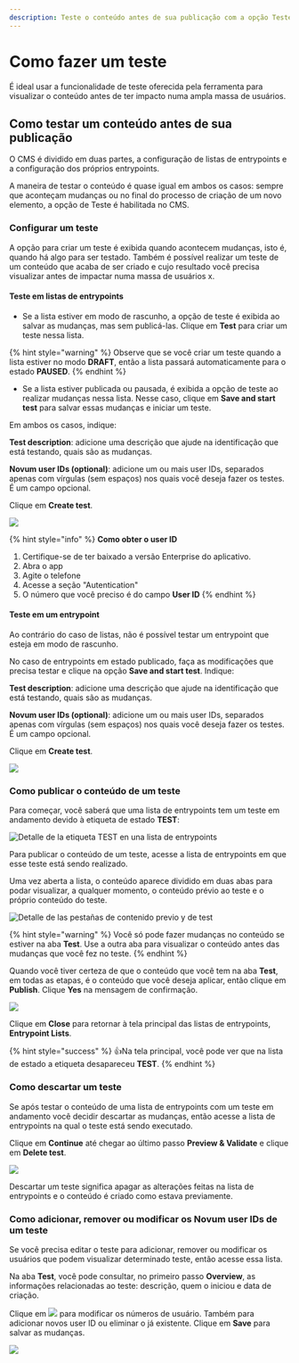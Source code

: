 ```yaml
---
description: Teste o conteúdo antes de sua publicação com a opção Teste.
---
```


# Como fazer um teste

É ideal usar a funcionalidade de teste oferecida pela ferramenta para visualizar o conteúdo antes de ter impacto numa ampla massa de usuários.

## Como testar um conteúdo antes de sua publicação

O CMS é dividido em duas partes, a configuração de listas de entrypoints e a configuração dos próprios entrypoints.

A maneira de testar o conteúdo é quase igual em ambos os casos: sempre que aconteçam mudanças ou no final do processo de criação de um novo elemento, a opção de Teste é habilitada no CMS.

### Configurar um teste

A opção para criar um teste é exibida quando acontecem mudanças, isto é, quando há algo para ser testado. Também é possível realizar um teste de um conteúdo que acaba de ser criado e cujo resultado você precisa visualizar antes de impactar numa massa de usuários x.

#### Teste em listas de entrypoints

* Se a lista estiver em modo de rascunho, a opção de teste é exibida ao salvar as mudanças, mas sem publicá-las. Clique em **Test** para criar um teste nessa lista.

{% hint style="warning" %}
Observe que se você criar um teste quando a lista estiver no modo **DRAFT**, então a lista passará automaticamente para o estado **PAUSED**.
{% endhint %}

* Se a lista estiver publicada ou pausada, é exibida a opção de teste ao realizar mudanças nessa lista. Nesse caso, clique em **Save and start test** para salvar essas mudanças e iniciar um teste.

Em ambos os casos, indique:

**Test description**: adicione uma descrição que ajude na identificação que está testando, quais são as mudanças.

**Novum user IDs (optional)**: adicione um ou mais user IDs, separados apenas com vírgulas (sem espaços) nos quais você deseja fazer os testes. É um campo opcional.

Clique em **Create test**.

![](.gitbook/assets/Create\_test.png)

{% hint style="info" %}
**Como obter o user ID**

1. Certifique-se de ter baixado a versão Enterprise do aplicativo.
2. Abra o app
3. Agite o telefone
4. Acesse a seção "Autentication"
5. O número que você preciso é do campo **User ID**
{% endhint %}

#### Teste em um entrypoint

Ao contrário do caso de listas, não é possível testar um entrypoint que esteja em modo de rascunho.

No caso de entrypoints em estado publicado, faça as modificações que precisa testar e clique na opção **Save and start test**. Indique:

**Test description**: adicione uma descrição que ajude na identificação que está testando, quais são as mudanças.

**Novum user IDs (optional)**: adicione um ou mais user IDs, separados apenas com vírgulas (sem espaços) nos quais você deseja fazer os testes. É um campo opcional.

Clique em **Create test**.

![](.gitbook/assets/Create\_test.png)

### Como publicar o conteúdo de um teste

Para começar, você saberá que uma lista de entrypoints tem um teste em andamento devido à etiqueta de estado **TEST**:

![Detalle de la etiqueta TEST en una lista de entrypoints](.gitbook/assets/detalle\_test\_tag.png)

Para publicar o conteúdo de um teste, acesse a lista de entrypoints em que esse teste está sendo realizado.

Uma vez aberta a lista, o conteúdo aparece dividido em duas abas para podar visualizar, a qualquer momento, o conteúdo prévio ao teste e o próprio conteúdo do teste.

![Detalle de las pestañas de contenido previo y de test](.gitbook/assets/detalle\_pestañas\_test.png)

{% hint style="warning" %}
Você só pode fazer mudanças no conteúdo se estiver na aba **Test**. Use a outra aba para visualizar o conteúdo antes das mudanças que você fez no teste.
{% endhint %}

Quando você tiver certeza de que o conteúdo que você tem na aba **Test**, em todas as etapas, é o conteúdo que você deseja aplicar, então clique em **Publish**. Clique **Yes** na mensagem de confirmação.

![](.gitbook/assets/Detalle\_Publish.png)

Clique em **Close** para retornar à tela principal das listas de entrypoints, **Entrypoint Lists**.

{% hint style="success" %}
:thumbsup:Na tela principal, você pode ver que na lista de estado a etiqueta desapareceu **TEST**.
{% endhint %}

### Como descartar um teste

Se após testar o conteúdo de uma lista de entrypoints com um teste em andamento você decidir descartar as mudanças, então acesse a lista de entrypoints na qual o teste está sendo executado.

Clique em **Continue** até chegar ao último passo **Preview & Validate** e clique em **Delete test**.

![](.gitbook/assets/Detalle\_DeleteTest.png)

Descartar um teste significa apagar as alterações feitas na lista de entrypoints e o conteúdo é criado como estava previamente.

### Como adicionar, remover ou modificar os Novum user IDs de um teste

Se você precisa editar o teste para adicionar, remover ou modificar os usuários que podem visualizar determinado teste, então acesse essa lista.

Na aba **Test**, você pode consultar, no primeiro passo **Overview**, as informações relacionadas ao teste: descrição, quem o iniciou e data de criação.

Clique em ![](.gitbook/assets/editar\_icono.png) para modificar os números de usuário. Também para adicionar novos user ID ou eliminar o já existente. Clique em **Save** para salvar as mudanças.

![](.gitbook/assets/Change\_test\_IDs.gif)
